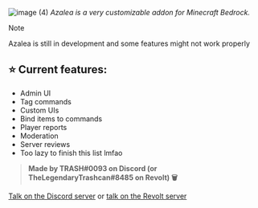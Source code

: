 ![image (4)](https://github.com/Random-Shit-I-Made/Azalea-Temu-Edition/assets/122332042/8b857faf-2555-4553-9226-4173a766d562)
*Azalea is a very customizable addon for Minecraft Bedrock.*

> [!NOTE]
> Azalea is still in development and some features might not work properly

## ⭐ Current features:
- Admin UI
- Tag commands
- Custom UIs
- Bind items to commands
- Player reports
- Moderation
- Server reviews
- Too lazy to finish this list lmfao

> **Made by TRASH#0093 on Discord (or TheLegendaryTrashcan#8485 on Revolt) 🗑️**

[Talk on the Discord server](https://discord.gg/azalea-1-year-anniversary-922867041029984316) or [talk on the Revolt server](https://rvlt.gg/PjgTYFgF)
